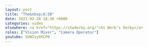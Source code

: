 ```yaml
---
layout: post
title: "The&nbsp;6:30"
date: 2021-02-28 18:30 +0000
categories: video
elsewhere: <a href="https://stwderby.org/">St Werb's Derby</a>
roles: ["Vision Mixer", "Camera Operator"]
youtube: SUWIxy0XCP0
---
```

